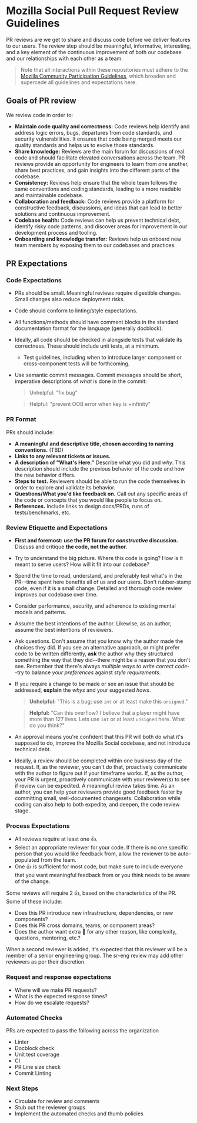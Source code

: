 # Mozilla Social Pull Request Review Guidelines

PR reviews are we get to share and discuss code before we deliver features to our users. The review step should be meaningful, informative, interesting, and a key element of the continuous improvement of both our codebase and our relationships with each other as a team.

> Note that all interactions within these repositories must adhere to the
> [Mozilla Community Participation Guidelines](https://www.mozilla.org/en-US/about/governance/policies/participation/),
> which broaden and supercede all guidelines and expectations here.


## Goals of PR review

We review code in order to:

- __Maintain code quality and correctness:__ Code reviews help identify and address logic errors, bugs, departures from code standards, and security vulnerabilities. It ensures that code being merged meets our quality standards and helps us to evolve those standards.
- __Share knowledge:__ Reviews are the main forum for discussions of real code and should facilitate elevated conversations across the team. PR reviews provide an opportunity for engineers to learn from one another, share best practices, and gain insights into the different parts of the codebase.
- __Consistency:__ Reviews help ensure that the whole team follows the same conventions and coding standards, leading to a more readable and maintainable codebase.
- __Collaboration and feedback:__ Code reviews provide a platform for constructive feedback, discussions, and ideas that can lead to better solutions and continuous improvement.
- __Codebase health:__ Code reviews can help us prevent technical debt, identify risky code patterns, and discover areas for improvement in our development process and tooling.
- __Onboarding and knowledge transfer:__ Reviews help us onboard new team members by exposing them to our codebases and practices.

## PR Expectations

### Code Expectations

- PRs should be small. Meaningful reviews require digestible changes. Small changes also reduce deployment risks.
- Code should conform to linting/style expectations.
- All functions/methods should have comment blocks in the standard documentation format for the language (generally docblock).
- Ideally, all code should be checked in alongside tests that validate its
  correctness. These should include unit tests, at a minimum. 
    - Test guidelines, including when to introduce larger component or
      cross-component tests will be forthcoming.
- Use semantic commit messages. Commit messages should be short, imperative descriptions of
  _what_ is done in the commit:

  > Unhelpful: "fix bug"

  > Helpful: "prevent OOB error when key is +infinity"

### PR Format

PRs should include:

- __A meaningful and descriptive title, chosen according to naming conventions.__ (TBD)
- __Links to any relevant tickets or issues.__
- __A description of "What's Here."__ Describe what you did and _why_. This
  description should include the previous behavior of the code and how the new
  behavior differs.
- __Steps to test.__ Reviewers should be able to run the code themselves in
  order to explore and validate its behavior.
- __Questions/What you'd like feedback on.__ Call out any specific areas of the
  code or concepts that you would like people to focus on.
- __References.__ Include links to design docs/PRDs, runs of tests/benchmarks,
  etc.

### Review Etiquette and Expectations

- __First and foremost: use the PR forum for _constructive_ discussion.__ Discuss
  and critique __the code, not the author.__
- Try to understand the big picture. Where this code is going? How is it meant to serve users? How will it fit into our codebase?
- Spend the time to read, understand, and preferably test what's in the PR--time
  spent here benefits all of us and our users. Don't rubber-stamp code, even if
  it is a small change. Detailed and thorough code review improves our codebase
  over time.
- Consider performance, security, and adherence to existing mental models and patterns.
- Assume the best intentions of the author. Likewise, as an author, assume the
  best intentions of reviewers.
- Ask questions. Don't assume that you know why the author made the choices they
  did. If you see an alternative approach, or might prefer code to be written
  differently, __ask__ the author why they structured something the way that
  they did--there might be a reason that you don't see. Remember that there's
  always _multiple ways to write correct code_--try to balance _your
  preferences_ against _style requirements_.
- If you require a change to be made or see an issue that should be addressed,
  __explain__ the _whys_ and your suggested _hows_.

  > __Unhelpful:__ "This is a bug; use `int` or at least make this `unsigned`." 

  > __Helpful:__ "Can this overflow? I believe that a player might have more
  > than 127 lives. Lets use `int` or at least `unsigned` here. What do you
  > think?"

- An approval means you're confident that this PR will both do what it's supposed to do, improve the Mozilla Social codebase, and not introduce technical debt.
- Ideally, a review should be completed within one business day of the request. 
   If, as the reviewer, you can't do that, proactively communicate with the author to figure out if your timeframe works.
   If, as the author, your PR is urgent, proactively communicate with your reviewer(s) to see if review can be expedited.
   A meaningful review takes time. As an author, you can help your reviewers provide good feedback faster by committing small, well-documented changesets.
   Collaboration while coding can also help to both expedite, and deepen, the code review stage.


### Process Expectations

- All reviews require at least one 👍. 
- Select an appropriate reviewer for your code. If there is no one specific
  person that you would like feedback from, allow the reviewer to be
  auto-populated from the team.
- One 👍 is sufficient for most code, but make sure to include everyone that you
  want meaningful feedback from or you think needs to be aware of the change.

Some reviews will require 2 👍, based on the characteristics of the PR. Some of these include:

- Does this PR introduce new infrastructure, dependencies, or new components?
- Does this PR cross domains, teams, or component areas?
- Does the author want extra 👀 for any other reason, like complexity, questions, mentoring, etc.?

When a second reviewer is added, it's expected that this reviewer will be a member of a senior engineering group. The sr-eng review may add other reviewers as per their discretion.

### Request and response expectations

- Where will we make PR requests?
- What is the expected response times?
- How do we escalate requests?


### Automated Checks

PRs are expected to pass the following across the organization

- Linter
- Docblock check
- Unit test coverage
- CI
- PR Line size check
- Commit Linting

### Next Steps

- Circulate for review and comments
- Stub out the reviewer groups
- Implement the automated checks and thumb policies

